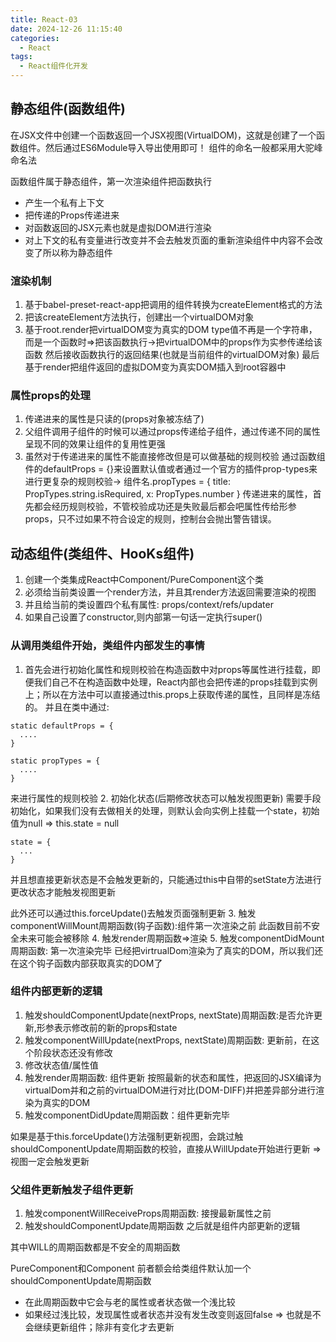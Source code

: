 ```yaml
---
title: React-03
date: 2024-12-26 11:15:40
categories:
  - React
tags:
  - React组件化开发
---
```


## 静态组件(函数组件)

在JSX文件中创建一个函数返回一个JSX视图(VirtualDOM)，这就是创建了一个函数组件。然后通过ES6Module导入导出使用即可！
组件的命名一般都采用大驼峰命名法 

函数组件属于静态组件，第一次渲染组件把函数执行
- 产生一个私有上下文
- 把传递的Props传递进来
- 对函数返回的JSX元素也就是虚拟DOM进行渲染
- 对上下文的私有变量进行改变并不会去触发页面的重新渲染组件中内容不会改变了所以称为静态组件 

### 渲染机制
1. 基于babel-preset-react-app把调用的组件转换为createElement格式的方法
2. 把该createElement方法执行，创建出一个virtualDOM对象
3. 基于root.render把virtualDOM变为真实的DOM
    type值不再是一个字符串，而是一个函数时=>把该函数执行->把virtualDOM中的props作为实参传递给该函数
    然后接收函数执行的返回结果(也就是当前组件的virtualDOM对象)
    最后基于render把组件返回的虚拟DOM变为真实DOM插入到root容器中

### 属性props的处理
1. 传递进来的属性是只读的(props对象被冻结了)
2. 父组件调用子组件的时候可以通过props传递给子组件，通过传递不同的属性呈现不同的效果让组件的复用性更强
3. 虽然对于传递进来的属性不能直接修改但是可以做基础的规则校验
    通过函数组件的defaultProps = {}来设置默认值或者通过一个官方的插件prop-types来进行更复杂的规则校验-> 组件名.propTypes = {
        title: PropTypes.string.isRequired,
        x: PropTypes.number
    }
    传递进来的属性，首先都会经历规则校验，不管校验成功还是失败最后都会吧属性传给形参props，只不过如果不符合设定的规则，控制台会抛出警告错误。 


## 动态组件(类组件、HooKs组件)

1. 创建一个类集成React中Component/PureComponent这个类
2. 必须给当前类设置一个render方法，并且其render方法返回需要渲染的视图
3. 并且给当前的类设置四个私有属性: props/context/refs/updater
4. 如果自己设置了constructor,则内部第一句话一定执行super()

### 从调用类组件开始，类组件内部发生的事情
1. 首先会进行初始化属性和规则校验在构造函数中对props等属性进行挂载，即便我们自己不在构造函数中处理，React内部也会把传递的props挂载到实例上；所以在方法中可以直接通过this.props上获取传递的属性，且同样是冻结的。
  并且在类中通过:
  ```
  static defaultProps = {
    ....
  }

  static propTypes = {
    ....
  }
  ```
  来进行属性的规则校验
2. 初始化状态(后期修改状态可以触发视图更新)
需要手段初始化，如果我们没有去做相关的处理，则默认会向实例上挂载一个state，初始值为null => this.state = null
```
state = {
  ... 
}
```
并且想直接更新状态是不会触发更新的，只能通过this中自带的setState方法进行更改状态才能触发视图更新

此外还可以通过this.forceUpdate()去触发页面强制更新
3. 触发componentWillMount周期函数(钩子函数):组件第一次渲染之前
此函数目前不安全未来可能会被移除
4. 触发render周期函数=>渲染
5. 触发componentDidMount周期函数: 第一次渲染完毕
已经把virtrualDom渲染为了真实的DOM，所以我们还在这个钩子函数内部获取真实的DOM了

### 组件内部更新的逻辑
1. 触发shouldComponentUpdate(nextProps, nextState)周期函数:是否允许更新,形参表示修改前的新的props和state
2. 触发componentWillUpdate(nextProps, nextState)周期函数: 更新前，在这个阶段状态还没有修改
3. 修改状态值/属性值
4. 触发render周期函数: 组件更新
  按照最新的状态和属性，把返回的JSX编译为virtualDom并和之前的virtualDOM进行对比(DOM-DIFF)并把差异部分进行渲染为真实的DOM
5. 触发componentDidUpdate周期函数：组件更新完毕

如果是基于this.forceUpdate()方法强制更新视图，会跳过触shouldComponentUpdate周期函数的校验，直接从WillUpdate开始进行更新 => 视图一定会触发更新

### 父组件更新触发子组件更新
1. 触发componentWillReceiveProps周期函数: 接搜最新属性之前
2. 触发shouldComponentUpdate周期函数
之后就是组件内部更新的逻辑

其中WILL的周期函数都是不安全的周期函数

PureComponent和Component
前者额会给类组件默认加一个shouldComponentUpdate周期函数
  - 在此周期函数中它会与老的属性或者状态做一个浅比较
  - 如果经过浅比较，发现属性或者状态并没有发生改变则返回false => 也就是不会继续更新组件；除非有变化才去更新
